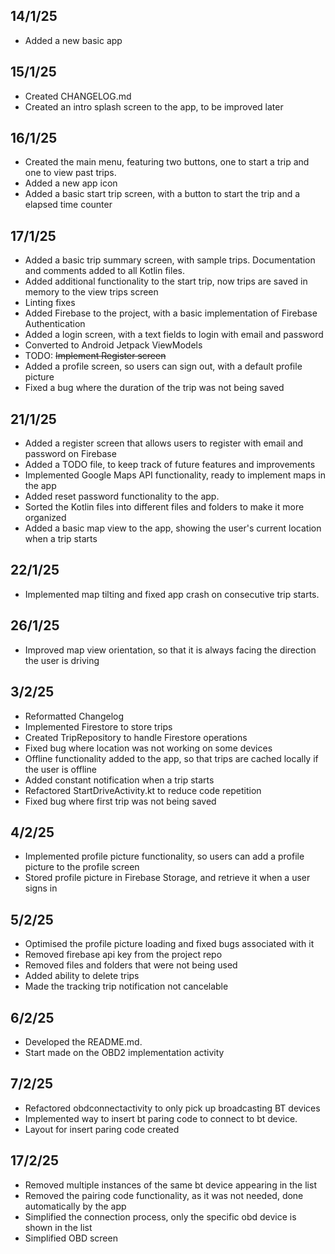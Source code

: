 
## 14/1/25
- Added a new basic app

## 15/1/25
- Created CHANGELOG.md
- Created an intro splash screen to the app, to be improved later

## 16/1/25
- Created the main menu, featuring two buttons, one to start a trip and one to view past trips.
- Added a new app icon
- Added a basic start trip screen, with a button to start the trip and a elapsed time counter

## 17/1/25
- Added a basic trip summary screen, with sample trips. Documentation and comments added to all Kotlin files.
- Added additional functionality to the start trip, now trips are saved in memory to the view trips screen
- Linting fixes
- Added Firebase to the project, with a basic implementation of Firebase Authentication
- Added a login screen, with a text fields to login with email and password
- Converted to Android Jetpack ViewModels
- TODO: ~~Implement Register screen~~
- Added a profile screen, so users can sign out, with a default profile picture
- Fixed a bug where the duration of the trip was not being saved

## 21/1/25
- Added a register screen that allows users to register with email and password on Firebase
- Added a TODO file, to keep track of future features and improvements
- Implemented Google Maps API functionality, ready to implement maps in the app
- Added reset password functionality to the app.
- Sorted the Kotlin files into different files and folders to make it more organized
- Added a basic map view to the app, showing the user's current location when a trip starts

## 22/1/25
- Implemented map tilting and fixed app crash on consecutive trip starts.

## 26/1/25
- Improved map view orientation, so that it is always facing the direction the user is driving

## 3/2/25
- Reformatted Changelog
- Implemented Firestore to store trips
- Created TripRepository to handle Firestore operations
- Fixed bug where location was not working on some devices
- Offline functionality added to the app, so that trips are cached locally if the user is offline
- Added constant notification when a trip starts
- Refactored StartDriveActivity.kt to reduce code repetition
- Fixed bug where first trip was not being saved

## 4/2/25
- Implemented profile picture functionality, so users can add a profile picture to the profile screen
- Stored profile picture in Firebase Storage, and retrieve it when a user signs in

## 5/2/25
- Optimised the profile picture loading and fixed bugs associated with it
- Removed firebase api key from the project repo
- Removed files and folders that were not being used
- Added ability to delete trips
- Made the tracking trip notification not cancelable

## 6/2/25
- Developed the README.md.
- Start made on the OBD2 implementation activity

## 7/2/25
- Refactored obdconnectactivity to only pick up broadcasting BT devices
- Implemented way to insert bt paring code to connect to bt device.
- Layout for insert paring code created 

## 17/2/25
- Removed multiple instances of the same bt device appearing in the list
- Removed the pairing code functionality, as it was not needed, done automatically by the app
- Simplified the connection process, only the specific obd device is shown in the list
- Simplified OBD screen